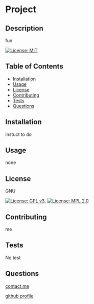 
  # Project
    

## Description
fun

[![License: MIT](https://img.shields.io/badge/License-MIT-yellow.svg)](https://opensource.org/licenses/MIT)


## Table of Contents
* [Installation](#Installation)
* [Usage](#Usage)
* [License](#License)
* [Contributing](#Contributing)
* [Tests](#Tests)
* [Questions](#Questions)


## Installation
instuct to do


## Usage
none

## License
 GNU

 [![License: GPL v3](https://img.shields.io/badge/License-GPLv3-blue.svg)](https://www.gnu.org/licenses/gpl-3.0), 
 [![License: MPL 2.0](https://img.shields.io/badge/License-MPL_2.0-brightgreen.svg)](https://opensource.org/licenses/MPL-2.0)

## Contributing
me

## Tests
No test

## Questions
[contact me](https://example@gmail.com)


[github profile](https://github.com/rufus@gmail)
